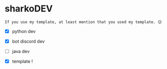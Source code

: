 # sharkoDEV
```
If you use my template, at least mention that you used my template. 😉
```

- [x] python dev
- [x] bot discord dev
- [ ] java dev
- [x] template ! 



<!---
sharkoDEV/sharkoDEV is a ✨ special ✨ repository because its `README.md` (this file) appears on your GitHub profile.
You can click the Preview link to take a look at your changes.
--->
